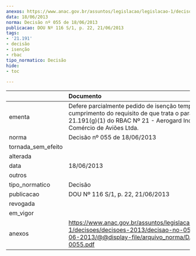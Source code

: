 ```yaml
---
anexos: https://www.anac.gov.br/assuntos/legislacao/legislacao-1/decisoes/decisoes-2013/decisao-no-055-de-18-06-2013/@@display-file/arquivo_norma/DA2013-0055.pdf
data: 18/06/2013
norma: Decisão nº 055 de 18/06/2013
publicacao: DOU Nº 116 S/1, p. 22, 21/06/2013
tags:
- '21.191'
- decisão
- isenção
- rbac
tipo_normatico: Decisão
hide: 
- toc 
 
---
```


|                    | Documento                                                                                                                                                                        |
|:-------------------|:---------------------------------------------------------------------------------------------------------------------------------------------------------------------------------|
| ementa             | Defere parcialmente pedido de isenção temporária de cumprimento do requisito de que trata o parágrafo 21.191(g)(1) do RBAC Nº 21 - Aerogard Indústria e Comércio de Aviões Ltda. |
| norma              | Decisão nº 055 de 18/06/2013                                                                                                                                                     |
| tornada_sem_efeito |                                                                                                                                                                                  |
| alterada           |                                                                                                                                                                                  |
| data               | 18/06/2013                                                                                                                                                                       |
| outros             |                                                                                                                                                                                  |
| tipo_normatico     | Decisão                                                                                                                                                                          |
| publicacao         | DOU Nº 116 S/1, p. 22, 21/06/2013                                                                                                                                                |
| revogada           |                                                                                                                                                                                  |
| em_vigor           |                                                                                                                                                                                  |
| anexos             | https://www.anac.gov.br/assuntos/legislacao/legislacao-1/decisoes/decisoes-2013/decisao-no-055-de-18-06-2013/@@display-file/arquivo_norma/DA2013-0055.pdf                        |